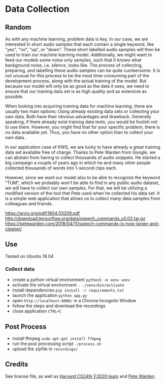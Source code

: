 # Data Collection

## Random
As with any machine learning, problem data is key. In our case, we are interested in short audio samples that each contain a single keyword, like "yes", "no", "up", or "down". These short labelled audio samples will then be used to train our machine learning model. Additionally, we might want to feed our models some noise only samples, such that it knows what background noise, i.e. silence, looks like. The process of collecting, preparing, and labelling these audio samples can be quite cumbersome. It is not unusual for this process to be the most time-consuming part of the development process, along with the actual training of the model. But because our model will only be as good as the data it sees, we need to ensure that our training data set is as high quality and as extensive as possible.

When looking into acquiring training data for machine learning, there are usually two main options: Using already existing data sets or collecting your own data. Both have their obvious advantages and drawback. Generally speaking, if there already exist training data tests, you would be foolish not to use them. However, you might find that for your specific problem, there is no data available yet. Thus, you have no other option than to collect your own data.

In our application case of KWS, we are lucky to have already a great training data set available free of charge. Thanks to Pete Warden from Google, we can abstain from having to collect thousands of audio snippets. He started a big campaign a couple of years ago in which he and many other people collected thousands of words into 1-second clips each.

However, since we want our model also to be able to recognize the keyword "TUM", which we probably won't be able to find in any public audio dataset, we will have to collect our own samples. For that, we will be utilizing a modified version of the tool that Pete used when he collected his data set. It is a simple web application that allows us to collect many data samples from colleagues and friends.

https://arxiv.org/pdf/1804.03209.pdf  
http://download.tensorflow.org/data/speech_commands_v0.02.tar.gz  
https://petewarden.com/2018/04/11/speech-commands-is-now-larger-and-cleaner/  


## Use

Tested on Ubuntu 18.04

### Collect data
- create a python virtual environment `python3 -m venv venv`
- activate the virtual environment `. ./venv/bin/activate`
- install dependencies `pip install -r requirements.txt`
- launch the application `python app.py`
- open `http://localhost:8080/` in a Chrome Incognito Window
- follow the steps and download the recordings
- close application `CTRL+C`

## Post Process
- install ffmpeg `sudo apt-get install ffmpeg`
- run the post processing script `./process.sh`
- upload the zipfile in `recordings/`

## Credits
See license file, as well as [Harvard CS249r F2020 team](https://github.com/tinyMLx/open-speech-recording) and [Pete Warden](https://github.com/petewarden/open-speech-recording).

